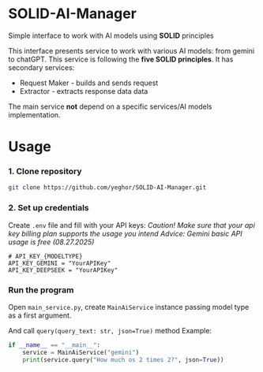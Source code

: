 # SOLID-AI-Manager
Simple interface to work with AI models using **SOLID** principles

This interface presents service to work with various AI models: from gemini to chatGPT.
This service is following the **five SOLID principles**. It has secondary services:
- Request Maker - builds and sends request
- Extractor - extracts response data data

The main service **not** depend on a specific services/AI models implementation.

# Usage
### 1. Clone repository
```bash
git clone https://github.com/yeghor/SOLID-AI-Manager.git
```
### 2. Set up credentials
Create `.env` file and fill with your API keys:
_Caution! Make sure that your api key billing plan supports the usage you intend_
_Advice: Gemini basic API usage is free (08.27.2025)_
```
# API_KEY_{MODELTYPE}
API_KEY_GEMINI = "YourAPIKey"
API_KEY_DEEPSEEK = "YourAPIKey"
```
### Run the program
Open `main_service.py`, create `MainAiService` instance passing model type as a first argument.

And call `query(query_text: str, json=True)` method
Example:
```Python
if __name__ == "__main__":
    service = MainAiService("gemini")
    print(service.query("How much os 2 times 2?", json=True))
```
